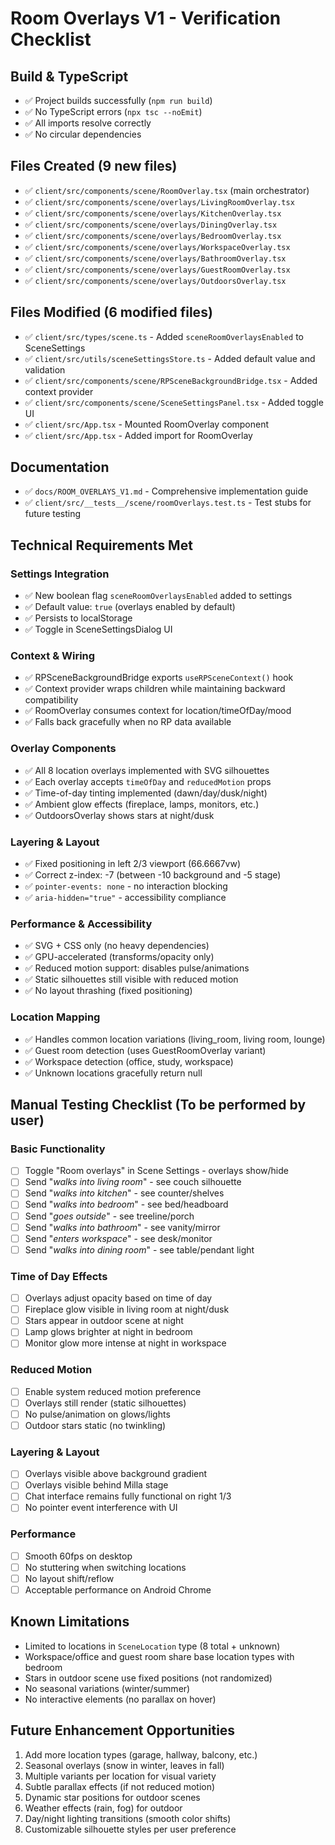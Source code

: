 # Room Overlays V1 - Verification Checklist

## Build & TypeScript
- ✅ Project builds successfully (`npm run build`)
- ✅ No TypeScript errors (`npx tsc --noEmit`)
- ✅ All imports resolve correctly
- ✅ No circular dependencies

## Files Created (9 new files)
- ✅ `client/src/components/scene/RoomOverlay.tsx` (main orchestrator)
- ✅ `client/src/components/scene/overlays/LivingRoomOverlay.tsx`
- ✅ `client/src/components/scene/overlays/KitchenOverlay.tsx`
- ✅ `client/src/components/scene/overlays/DiningOverlay.tsx`
- ✅ `client/src/components/scene/overlays/BedroomOverlay.tsx`
- ✅ `client/src/components/scene/overlays/WorkspaceOverlay.tsx`
- ✅ `client/src/components/scene/overlays/BathroomOverlay.tsx`
- ✅ `client/src/components/scene/overlays/GuestRoomOverlay.tsx`
- ✅ `client/src/components/scene/overlays/OutdoorsOverlay.tsx`

## Files Modified (6 modified files)
- ✅ `client/src/types/scene.ts` - Added `sceneRoomOverlaysEnabled` to SceneSettings
- ✅ `client/src/utils/sceneSettingsStore.ts` - Added default value and validation
- ✅ `client/src/components/scene/RPSceneBackgroundBridge.tsx` - Added context provider
- ✅ `client/src/components/scene/SceneSettingsPanel.tsx` - Added toggle UI
- ✅ `client/src/App.tsx` - Mounted RoomOverlay component
- ✅ `client/src/App.tsx` - Added import for RoomOverlay

## Documentation
- ✅ `docs/ROOM_OVERLAYS_V1.md` - Comprehensive implementation guide
- ✅ `client/src/__tests__/scene/roomOverlays.test.ts` - Test stubs for future testing

## Technical Requirements Met

### Settings Integration
- ✅ New boolean flag `sceneRoomOverlaysEnabled` added to settings
- ✅ Default value: `true` (overlays enabled by default)
- ✅ Persists to localStorage
- ✅ Toggle in SceneSettingsDialog UI

### Context & Wiring
- ✅ RPSceneBackgroundBridge exports `useRPSceneContext()` hook
- ✅ Context provider wraps children while maintaining backward compatibility
- ✅ RoomOverlay consumes context for location/timeOfDay/mood
- ✅ Falls back gracefully when no RP data available

### Overlay Components
- ✅ All 8 location overlays implemented with SVG silhouettes
- ✅ Each overlay accepts `timeOfDay` and `reducedMotion` props
- ✅ Time-of-day tinting implemented (dawn/day/dusk/night)
- ✅ Ambient glow effects (fireplace, lamps, monitors, etc.)
- ✅ OutdoorsOverlay shows stars at night/dusk

### Layering & Layout
- ✅ Fixed positioning in left 2/3 viewport (66.6667vw)
- ✅ Correct z-index: -7 (between -10 background and -5 stage)
- ✅ `pointer-events: none` - no interaction blocking
- ✅ `aria-hidden="true"` - accessibility compliance

### Performance & Accessibility
- ✅ SVG + CSS only (no heavy dependencies)
- ✅ GPU-accelerated (transforms/opacity only)
- ✅ Reduced motion support: disables pulse/animations
- ✅ Static silhouettes still visible with reduced motion
- ✅ No layout thrashing (fixed positioning)

### Location Mapping
- ✅ Handles common location variations (living_room, living room, lounge)
- ✅ Guest room detection (uses GuestRoomOverlay variant)
- ✅ Workspace detection (office, study, workspace)
- ✅ Unknown locations gracefully return null

## Manual Testing Checklist (To be performed by user)

### Basic Functionality
- [ ] Toggle "Room overlays" in Scene Settings - overlays show/hide
- [ ] Send "*walks into living room*" - see couch silhouette
- [ ] Send "*walks into kitchen*" - see counter/shelves
- [ ] Send "*walks into bedroom*" - see bed/headboard
- [ ] Send "*goes outside*" - see treeline/porch
- [ ] Send "*walks into bathroom*" - see vanity/mirror
- [ ] Send "*enters workspace*" - see desk/monitor
- [ ] Send "*walks into dining room*" - see table/pendant light

### Time of Day Effects
- [ ] Overlays adjust opacity based on time of day
- [ ] Fireplace glow visible in living room at night/dusk
- [ ] Stars appear in outdoor scene at night
- [ ] Lamp glows brighter at night in bedroom
- [ ] Monitor glow more intense at night in workspace

### Reduced Motion
- [ ] Enable system reduced motion preference
- [ ] Overlays still render (static silhouettes)
- [ ] No pulse/animation on glows/lights
- [ ] Outdoor stars static (no twinkling)

### Layering & Layout
- [ ] Overlays visible above background gradient
- [ ] Overlays visible behind Milla stage
- [ ] Chat interface remains fully functional on right 1/3
- [ ] No pointer event interference with UI

### Performance
- [ ] Smooth 60fps on desktop
- [ ] No stuttering when switching locations
- [ ] No layout shift/reflow
- [ ] Acceptable performance on Android Chrome

## Known Limitations
- Limited to locations in `SceneLocation` type (8 total + unknown)
- Workspace/office and guest room share base location types with bedroom
- Stars in outdoor scene use fixed positions (not randomized)
- No seasonal variations (winter/summer)
- No interactive elements (no parallax on hover)

## Future Enhancement Opportunities
1. Add more location types (garage, hallway, balcony, etc.)
2. Seasonal overlays (snow in winter, leaves in fall)
3. Multiple variants per location for visual variety
4. Subtle parallax effects (if not reduced motion)
5. Dynamic star positions for outdoor scenes
6. Weather effects (rain, fog) for outdoor
7. Day/night lighting transitions (smooth color shifts)
8. Customizable silhouette styles per user preference

